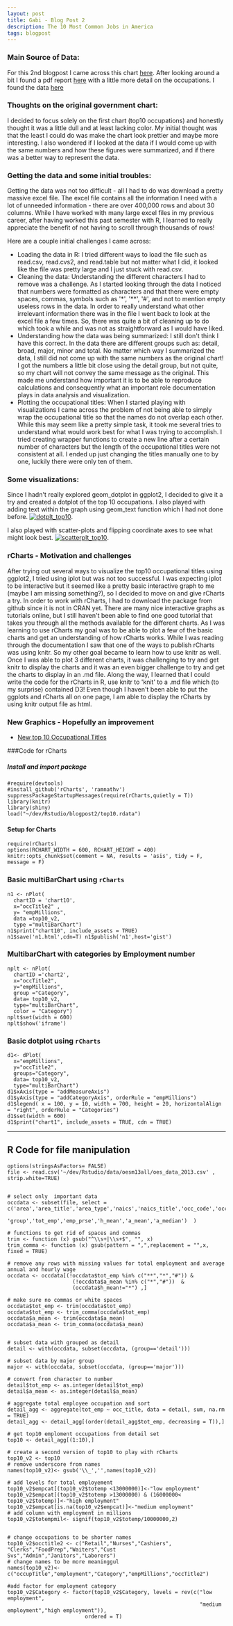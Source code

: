 ```yaml
---
layout: post
title: Gabi - Blog Post 2
description: The 10 Most Common Jobs in America
tags: blogpost
---
```


### Main Source of Data:
For this 2nd blogpost I came across this chart [here](http://www.businessinsider.com/most-popular-jobs-in-america-2014-4). After looking around a bit I found a pdf report [here](http://www.bls.gov/news.release/pdf/ocwage.pdf) with a little more detail on the occupations. I found the data 
[here](http://www.bls.gov/oes/#news)

### Thoughts on the original government chart:

I decided to focus solely on the first chart (top10 occupations) and honestly thought it was a little dull and at least lacking color. My initial thought was that the least I could do was make the chart look prettier and maybe more interesting. I also wondered if I looked at the data if I would come up with the same numbers and how these figures were summarized, and if there was a better way to represent the data.

### Getting the data and some initial troubles:

Getting the data was not too difficult - all I had to do was download a pretty massive excel file. The excel file contains all the information I need with a lot of unneeded information - there are over 400,000 rows and about 30 columns. While I have worked with many large excel files in my previous career, after having worked this past semester with R, I learned to really appreciate the benefit of not having to scroll through thousands of rows! 

Here are a couple initial challenges I came across:
* Loading the data in R: I tried different ways to load the file such as read.csv, read.cvs2, and read.table but not matter what I did, it looked like the file was pretty large and I just stuck with read.csv. 
* Cleaning the data: Understanding the different characters I had to remove was a challenge. As I started looking through the data I noticed that numbers were formatted as characters and that there were empty spaces, commas, symbols such as '*', '**', '#', and not to mention empty useless rows in the data. In order to really understand what other irrelevant information there was in the file I went back to look at the excel file a few times. So, there was quite a bit of cleaning up to do which took a while and was not as straightforward as I would have liked. 
* Understanding how the data was being summarized: I still don't think I have this correct. In the data there are different groups such as: detail, broad, major, minor and total. No matter which way I summarized the data, I still did not come up with the same numbers as the original chart! I got the numbers a little bit close using the detail group, but not quite, so my chart will not convey the same message as the original. This made me understand how important it is to be able to reproduce calculations and consequently what an important role documentation plays in data analysis and visualization.
* Plotting the occupational titles: When I started playing with visualizations I came across the problem of not being able to simply wrap the occupational title so that the names do not overlap each other. While this may seem like a pretty simple task, it took me several tries to understand what would work best for what I was trying to accomplish. I tried creating wrapper functions to create a new line after a certain number of characters but the length of the occupational titles were not consistent at all. I ended up just changing the titles manually one to by one, luckily there were only ten of them.

### Some visualizations:
Since I hadn't really explored geom_dotplot in ggplot2, I decided to give it a try and created a dotplot of the top 10 occupations. I also played with adding text within the graph using geom_text function which I had not done before.
[![dotplt_top10](http://Gabya06.github.io/edav/assets/gaby_assets/dotplt_top10.png)](http://Gabya06.github.io/edav/assets/gaby_assets/dotplt_top10.png).

I also played with scatter-plots and flipping coordinate axes to see what might look best. 
[![scatterplt_top10](http://Gabya06.github.io/edav/assets/gaby_assets/scatterplt_top10.png)](http://Gabya06.github.io/edav/assets/gaby_assets/scatterplt_top10.png).


### rCharts - Motivation and challenges
After trying out several ways to visualize the top10 occupational titles using ggplot2, I tried using iplot but was not too successful. I was expecting iplot to be interactive but it seemed like a pretty basic interactive graph to me (maybe I am missing something?), so I decided to move on and give rCharts a try.
In order to work with rCharts, I had to download the package from github since it is not in CRAN yet. There are many nice interactive graphs as tutorials online, but I still haven't been able to find one good tutorial that takes you through all the methods available for the different charts. As I was learning to use rCharts my goal was to be able to plot a few of the basic charts and get an understanding of how rCharts works. While I was reading through the documentation I saw that one of the ways to publish rCharts was using knitr. So my other goal became to learn how to use knitr as well. 
Once I was able to plot 3 different charts, it was challenging to try and get knitr to display the charts and it was an even bigger challenge to try and get the charts to display in an .md file. Along the way, I learned that I could write the code for the rCharts in R, use knitr to 'knit' to a .md file which (to my surprise) contained D3! Even though I haven't been able to put the ggplots and rCharts all on one page, I am able to display the rCharts by using knitr output file as html. 

### New Graphics - Hopefully an improvement
-  [New top 10 Occupational Titles](http://Gabya06.github.io/edav/assets/gaby_assets/rchartsd3.html)


###Code for rCharts
##### Install and import package
```{r installLibraries, eval= T}
#require(devtools)
#install_github('rCharts', 'ramnathv')
suppressPackageStartupMessages(require(rCharts,quietly = T))
library(knitr)
library(shiny)
load("~/dev/Rstudio/blogpost2/top10.rdata")
```

#### Setup for Charts
```{r setupcharts, echo = T, message = F, cache = F}
require(rCharts)
options(RCHART_WIDTH = 600, RCHART_HEIGHT = 400)
knitr::opts_chunk$set(comment = NA, results = 'asis', tidy = F, message = F)
```

### Basic multiBarChart using `rCharts` 
```{r nPlt1, echo=FALSE, fig.height=400, fig.width=600}
n1 <- nPlot(
  chartID = 'chart10',
  x="occTitle2" , 
  y= "empMillions", 
  data =top10_v2, 
  type ="multiBarChart")
n1$print("chart10", include_assets = TRUE)
n1$save('n1.html',cdn=T) n1$publish('n1',host='gist')
```


### MultibarChart with categories by Employment number
```{r nPlt2, echo=FALSE,fig.height=400,fig.width=600}
nplt <- nPlot(
  chartID ='chart2',
  x="occTitle2",
  y="empMillions",
  group ="Category",
  data= top10_v2,
  type="multiBarChart",
  color = "Category")
nplt$set(width = 600)
nplt$show('iframe')
```


### Basic dotplot using `rCharts` 
```{r dotplt1, echo=FALSE,fig.height=400,fig.width=600}
d1<- dPlot(
  x="empMillions",
  y="occTitle2",
  groups="Category",
  data= top10_v2,
  type="multiBarChart")
d1$xAxis(type = "addMeasureAxis")
d1$yAxis(type = "addCategoryAxis", orderRule = "empMillions")
d1$legend( x = 100, y = 10, width = 700, height = 20, horizontalAlign = "right", orderRule = "Categories")
d1$set(width = 600)
d1$print("chart1", include_assets = TRUE, cdn = TRUE)
```

---
## R Code for file manipulation
```{r readingfile, eval=F, comment="",echo=T,message=FALSE,cache=TRUE, background="skyblue"}
options(stringsAsFactors= FALSE)
file <- read.csv('~/dev/Rstudio/data/oesm13all/oes_data_2013.csv' , strip.white=TRUE)


# select only  important data
occdata <- subset(file, select = c('area','area_title','area_type','naics','naics_title','occ_code','occ_title',
                                     'group','tot_emp','emp_prse','h_mean','a_mean','a_median')  )

# functions to get rid of spaces and commas
trim <- function (x) gsub("^\\s+|\\s+$", "", x)
trim_comma <- function (x) gsub(pattern = ",",replacement = "",x, fixed = TRUE)

# remove any rows with missing values for total employment and average annual and hourly wage 
occdata <- occdata[(!occdata$tot_emp %in% c("**","*","#")) & 
                     (!occdata$a_mean %in% c("*","#"))  & 
                     (occdata$h_mean!="*") ,]

# make sure no commas or white spaces
occdata$tot_emp <- trim(occdata$tot_emp)
occdata$tot_emp <- trim_comma(occdata$tot_emp)
occdata$a_mean <- trim(occdata$a_mean)
occdata$a_mean <- trim_comma(occdata$a_mean)


# subset data with grouped as detail
detail <- with(occdata, subset(occdata, (group=='detail')))

# subset data by major group
major <- with(occdata, subset(occdata, (group=='major')))

# convert from character to number
detail$tot_emp <- as.integer(detail$tot_emp)
detail$a_mean <- as.integer(detail$a_mean)

# aggregate total employee occupation and sort
detail_agg <- aggregate(tot_emp ~ occ_title, data = detail, sum, na.rm = TRUE)
detail_agg <- detail_agg[(order(detail_agg$tot_emp, decreasing = T)),]

# get top10 emploment occupations from detail set
top10 <- detail_agg[(1:10),]

# create a second version of top10 to play with rCharts 
top10_v2 <- top10
# remove underscore from names
names(top10_v2)<- gsub('\\_','',names(top10_v2))

# add levels for total employement
top10_v2$empcat[(top10_v2$totemp <13000000)]<-"low employment"
top10_v2$empcat[(top10_v2$totemp >13000000) & (16000000< top10_v2$totemp)]<-"high employment"
top10_v2$empcat[is.na(top10_v2$empcat)]<-"medium employment"
# add column with employment in millions
top10_v2$totempmil<- signif(top10_v2$totemp/10000000,2)


# change occupations to be shorter names
top10_v2$occtitle2 <- c("Retail","Nurses","Cashiers", "Clerks","FoodPrep","Waiters","Cust Svs","Admin","Janitors","Laborers")
# change names to be more meaninggul
names(top10_v2)<-c("occupTitle","employment","Category","empMillions","occTitle2")

#add factor for employment category
top10_v2$Category <- factor(top10_v2$Category, levels = rev(c("low employment",
                                                              "medium employment","high employment")),
                         ordered = T)
```

